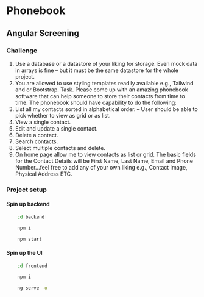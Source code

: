 # Phonebook

## Angular Screening

### Challenge

1. Use a database or a datastore of your liking for storage. Even mock data in
arrays is fine – but it must be the same datastore for the whole project.
2. You are allowed to use styling templates readily available e.g., Tailwind and
or Bootstrap.
Task.
Please come up with an amazing phonebook software that can help someone to
store their contacts from time to time. The phonebook should have capability to do
the following:
1. List all my contacts sorted in alphabetical order. – User should be able to pick
whether to view as grid or as list.
2. View a single contact.
3. Edit and update a single contact.
4. Delete a contact.
5. Search contacts.
6. Select multiple contacts and delete.
7. On home page allow me to view contacts as list or grid.
The basic fields for the Contact Details will be First Name, Last Name, Email and
Phone Number…feel free to add any of your own liking e.g., Contact Image, Physical
Address ETC.

### Project setup

#### Spin up backend

```sh
    cd backend
```

```sh
    npm i
```

```sh
    npm start
```

#### Spin up the UI

```sh
    cd frontend
```

```sh
    npm i
```

```sh
    ng serve -o
```

